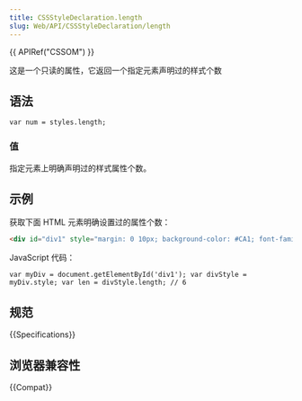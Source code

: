 ```yaml
---
title: CSSStyleDeclaration.length
slug: Web/API/CSSStyleDeclaration/length
---
```

{{ APIRef("CSSOM") }}

这是一个只读的属性，它返回一个指定元素声明过的样式个数

## 语法

```plain
var num = styles.length;
```

### 值

指定元素上明确声明过的样式属性个数。

## 示例

获取下面 HTML 元素明确设置过的属性个数：

```html
<div id="div1" style="margin: 0 10px; background-color: #CA1; font-family: monospace"></div>
```

JavaScript 代码：

```plain
var myDiv = document.getElementById('div1'); var divStyle = myDiv.style; var len = divStyle.length; // 6
```

## 规范

{{Specifications}}

## 浏览器兼容性

{{Compat}}
